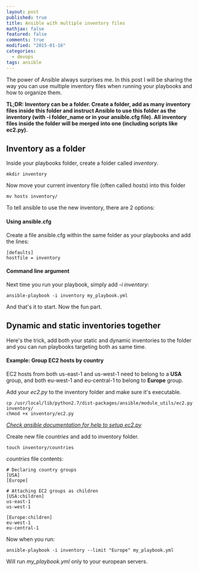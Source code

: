```yaml
---
layout: post
published: true
title: Ansible with multiple inventory files
mathjax: false
featured: false
comments: true
modified: "2015-01-16"
categories: 
  - devops
tags: ansible
---
```


The power of Ansible always surprises me. In this post I will be sharing the way you can use multiple inventory files when running your playbooks and how to organize them.

**TL;DR: Inventory can be a folder. Create a folder, add as many inventory files inside this folder and instruct Ansible to use this folder as the inventory (with -i folder_name or in your ansible.cfg file). All inventory files inside the folder will be merged into one (including scripts like ec2.py).**

## Inventory as a folder

Inside your playbooks folder, create a folder called *inventory*.

    mkdir inventory
    
Now move your current inventory file (often called *hosts*) into this folder

    mv hosts inventory/
    
To tell ansible to use the new inventory, there are 2 options:

#### Using ansible.cfg

Create a file ansible.cfg within the same folder as your playbooks and add the lines:

    [defaults]
    hostfile = inventory

#### Command line argument

Next time you run your playbook, simply add *-i inventory*:

    ansible-playbook -i inventory my_playbook.yml

And that's it to start. 
Now the fun part.

## Dynamic and static inventories together

Here's the trick, add both your static and dynamic inventories to the folder and you can run playbooks targeting both as same time.

#### Example: Group EC2 hosts by country

EC2 hosts from both us-east-1 and us-west-1 need to belong to a **USA** group, and both eu-west-1 and eu-central-1 to belong to **Europe** group.

Add your *ec2.py* to the inventory folder and make sure it's executable.

    cp /usr/local/lib/python2.7/dist-packages/ansible/module_utils/ec2.py inventory/
    chmod +x inventory/ec2.py

*[Check ansible documentation for help to setup ec2.py](http://docs.ansible.com/intro_dynamic_inventory.html#example-aws-ec2-external-inventory-script)*

Create new file *countries* and add to inventory folder.

    touch inventory/countries
    
*countries* file contents:

    # Declaring country groups
    [USA]
    [Europe]
    
    # Attaching EC2 groups as children
    [USA:children]
    us-east-1
    us-west-1
    
    [Europe:children]
    eu-west-1
    eu-central-1
    
Now when you run:

    ansible-playbook -i inventory --limit "Europe" my_playbook.yml
    
Will run *my_playbook.yml* only to your european servers.